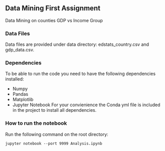 ## Data Mining First Assignment
Data Mining on counties GDP vs Income Group

### Data Files
Data files are provided under data directory: edstats_country.csv and gdp_data.csv.

### Dependencies
To be able to run the code you need to have the following dependencies installed:
* Numpy
* Pandas
* Matplotlib
* Jupyter Notebook
For your convienience the Conda yml file is included in the project to install all dependencies.


### How to run the notebook
Run the following command on the root directory:

``` script
jupyter notebook --port 9999 Analysis.ipynb
```

